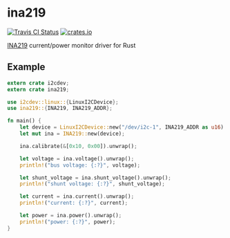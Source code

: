 # ina219

[![Travis CI Status](https://travis-ci.org/scttnlsn/ina219.svg?branch=master)](https://travis-ci.org/scttnlsn/ina219)
[![crates.io](https://img.shields.io/crates/v/ina219.svg)](https://crates.io/crates/ina219)

[INA219](http://www.ti.com/product/INA219) current/power monitor driver for Rust

## Example

```rust
extern crate i2cdev;
extern crate ina219;

use i2cdev::linux::{LinuxI2CDevice};
use ina219::{INA219, INA219_ADDR};

fn main() {
    let device = LinuxI2CDevice::new("/dev/i2c-1", INA219_ADDR as u16).unwrap();
    let mut ina = INA219::new(device);

    ina.calibrate(&[0x10, 0x00]).unwrap();

    let voltage = ina.voltage().unwrap();
    println!("bus voltage: {:?}", voltage);

    let shunt_voltage = ina.shunt_voltage().unwrap();
    println!("shunt voltage: {:?}", shunt_voltage);

    let current = ina.current().unwrap();
    println!("current: {:?}", current);

    let power = ina.power().unwrap();
    println!("power: {:?}", power);
}

```

